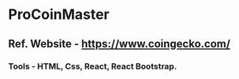 # ProCoinMaster

## Ref. Website - https://www.coingecko.com/

### Tools - HTML, Css, React, React Bootstrap.